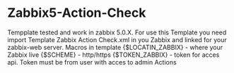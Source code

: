 # Zabbix5-Action-Check

Tempplate tested and work in zabbix 5.0.X.
For use this Template you need import
Template Zabbix Action Check.xml
in you Zabbix
and linked for your zabbix-web server.
Macros in template
{$LOCATIN_ZABBIX} - where your Zabbix live
{$SCHEME} - http/https
{$TOKEN_ZABBIX} - token for acces api. Token must be from user with acces to admin Actions
